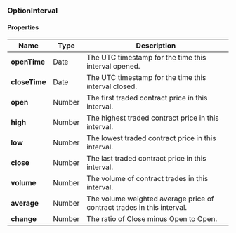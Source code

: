 
[//]: # (CLASS:OptionInterval)

[//]: # (KIND:object)

### OptionInterval

#### Properties

[//]: # (START_DEFINITION)

Name | Type | Description
------------ | ------------- | -------------
**openTime** | Date | The UTC timestamp for the time this interval opened. &nbsp;
**closeTime** | Date | The UTC timestamp for the time this interval closed. &nbsp;
**open** | Number | The first traded contract price in this interval. &nbsp;
**high** | Number | The highest traded contract price in this interval. &nbsp;
**low** | Number | The lowest traded contract price in this interval. &nbsp;
**close** | Number | The last traded contract price in this interval. &nbsp;
**volume** | Number | The volume of contract trades in this interval. &nbsp;
**average** | Number | The volume weighted average price of contract trades in this interval. &nbsp;
**change** | Number | The ratio of Close minus Open to Open. &nbsp;

[//]: # (END_DEFINITION)





